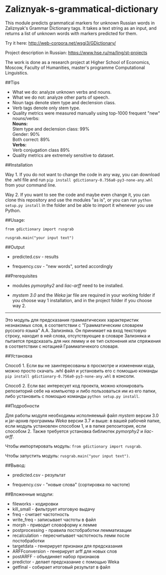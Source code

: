 # Zaliznyak-s-grammatical-dictionary

This module predicts grammatical markers for unknown Russian words in Zaliznyak's Grammar Dictionary tags.
It takes a text string as an input, and returns a list of unknown words with markers predicted for them.

Try it here: http://web-corpora.net/wsgi3/GDictionary/

Project description in Russian: https://www.hse.ru/ma/ling/st-projects

The work is done as a research project at Higher School of Economics, Moscow, Faculty of Humanities, master's programme Computational Linguistics.


##Tips

* What we do: analyze unknown verbs and nouns.
* What we do not: analyze other parts of speech.
* Noun tags denote stem type and declension class. 
* Verb tags denote only stem type.
* Quality metrics were measured manually using top-1000 frequent "new" nouns/verbs:
	<br><b>Nouns:</b>
	<br>Stem type and declension class: 99%
	<br>Gender: 90%
	<br>Both correct: 89%
	<br><b>Verbs:</b>
	<br>Verb conjugation class 89%
* Quality metrics are extremely sensitive to dataset. 

##Installation

Way 1. If you do not want to change the code in any way, you can download the .whl file and run ``pip install gdictionary-0.756a0-py3-none-any.whl`` from your command line.

Way 2. If you want to see the code and maybe even change it, you can clone this repository and use the modules "as is", or you can run ``python setup.py install`` in the folder and be able to import it whenever you use Python.

##Usage: 

`from gdictionary import rusgrab`

`rusgrab.main("your input text")`

##Output

* predicted.csv - results

* frequency.csv - "new words", sorted accordingly

##Prerequisites 

* modules *pymorphy2* and *liac-arff* need to be installed.

* *mystem 3.0* and the *Weka* jar file are required in your working folder if you choose way 1 installation, and in the project folder if you choose way 2.

----------------

Это модуль для предсказания грамматических характеристик незнакомых слов, в соответствии с "Грамматическим словарем русского языка" А.А. Зализняка. Он принимает на вход текстовую строку, находит в ней слова, отсутствующие в словаре Зализняка и пытается предсказать для них лемму и ее тип склонения или спряжения в соответствии с нотацией Грамматичекого словаря.

##Установка

Способ 1. Если вы не заинтересованы в просмотре и изменении кода, можно просто скачать .whl файл и установить его с помощью команды `pip install gdictionary-0.756a0-py3-none-any.whl` в консоли.

Способ 2. Если вас интересует код проекта, можно клонировать репозиторий себе на компьютер и либо пользоваться им из его папки, либо установить с помощью команды `python setup.py install`. 

##Подробности

Для работы модуля необходимы исполняемый файл *mystem* версии 3.0 и jar-архив программы *Weka* версии 3.7 и выше: в вашей рабочей папке, если модуль установлен способом 1, и в папке репозитория, если способом 2.
Также требуется установка библиотек *pymorphy2* и *liac-arff*.

Чтобы импортировать модуль: `from gdictionary import rusgrab`.

Чтобы запустить модуль: `rusgrab.main("your input text")`.

##Вывод:

* predicted.csv - результат

* frequency.csv - "новые слова" (сортировка по частоте)

##Вложенные модули:

* fileworks - кодировки
* kill_small - фильтрует итоговую выдачу
* freq - считает частотность
* write_freq - записывает частоты в файл
* morph - приводит словоформу к лемме
* postprocessing - правила постобработки лемматизации
* recalculation - пересчитывает частотность лемм после постобработки
* targetdata - генерирует признаки для предсказания
* ARFFconversion - генерирует arff для новых слов
* postARFF - объединяет набор признаков 
* predictor - делает предсказание с помощью Weka
* getfinal - собирает итоговый результат в файл

